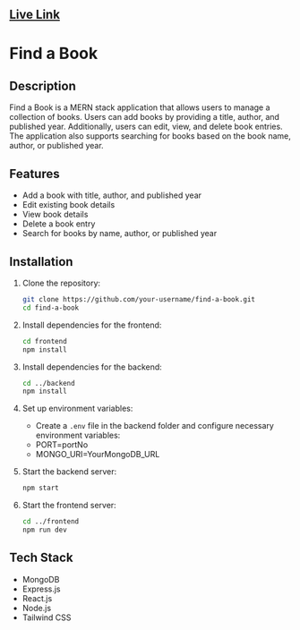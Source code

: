 ## [Live Link](https://bookfinder-website.netlify.app/)

# Find a Book  

## Description  
Find a Book is a MERN stack application that allows users to manage a collection of books. Users can add books by providing a title, author, and published year. Additionally, users can edit, view, and delete book entries. The application also supports searching for books based on the book name, author, or published year.

## Features  
- Add a book with title, author, and published year  
- Edit existing book details  
- View book details  
- Delete a book entry  
- Search for books by name, author, or published year  

## Installation  
1. Clone the repository:  
   ```sh  
   git clone https://github.com/your-username/find-a-book.git  
   cd find-a-book  
   ```  

2. Install dependencies for the frontend:  
   ```sh  
   cd frontend  
   npm install  
   ```  

3. Install dependencies for the backend:  
   ```sh  
   cd ../backend  
   npm install  
   ```  

4. Set up environment variables:  
   - Create a `.env` file in the backend folder and configure necessary environment variables:
   - PORT=portNo
   - MONGO_URI=YourMongoDB_URL

5. Start the backend server:  
   ```sh  
   npm start  
   ```  

6. Start the frontend server:  
   ```sh  
   cd ../frontend  
   npm run dev  
   ```  

## Tech Stack  
- MongoDB  
- Express.js  
- React.js  
- Node.js  
- Tailwind CSS  

